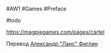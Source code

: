 #AW1 #Games #Preface 

#todo

https://magpiegames.com/pages/cartel

Перевод [Александр "Ланс" Фиглин](https://t.me/Lavncelot)  

